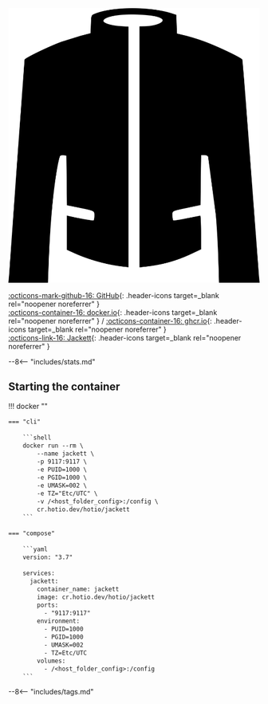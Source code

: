 <div class="image-logo"><img src="/img/image-logos/jackett.svg" alt="logo"></div>

[:octicons-mark-github-16: GitHub](https://github.com/hotio/jackett){: .header-icons target=_blank rel="noopener noreferrer" }  
[:octicons-container-16: docker.io](https://hub.docker.com/r/hotio/jackett){: .header-icons target=_blank rel="noopener noreferrer" }
 / [:octicons-container-16: ghcr.io](https://github.com/orgs/hotio/packages/container/package/jackett){: .header-icons target=_blank rel="noopener noreferrer" }  
[:octicons-link-16: Jackett](https://github.com/jackett/jackett){: .header-icons target=_blank rel="noopener noreferrer" }  

--8<-- "includes/stats.md"

## Starting the container

!!! docker ""

    === "cli"

        ```shell
        docker run --rm \
            --name jackett \
            -p 9117:9117 \
            -e PUID=1000 \
            -e PGID=1000 \
            -e UMASK=002 \
            -e TZ="Etc/UTC" \
            -v /<host_folder_config>:/config \
            cr.hotio.dev/hotio/jackett
        ```

    === "compose"

        ```yaml
        version: "3.7"

        services:
          jackett:
            container_name: jackett
            image: cr.hotio.dev/hotio/jackett
            ports:
              - "9117:9117"
            environment:
              - PUID=1000
              - PGID=1000
              - UMASK=002
              - TZ=Etc/UTC
            volumes:
              - /<host_folder_config>:/config
        ```

--8<-- "includes/tags.md"
